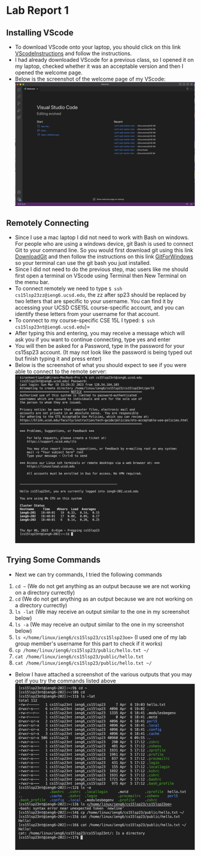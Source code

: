 # Lab Report 1 #
## Installing VScode #
- To download VScode onto your laptop, you should click on this link [VScodeInstructions](https://code.visualstudio.com/) and follow the instructions.
- I had already downloaded VScode for a previous class, so I opened it on my laptop, checked whether it was an acceptable version and then I opened the welcome page.
- Below is the screenshot of the welcome page of my VScode:
![VScodeSS](VScodeSS.png)

## Remotely Connecting #
- Since I use a mac laptop I did not need to work with Bash on windows. For people who are using a windows device, git Bash is used to connect Git to your command line. So you would first download git using this link [DownloadGit](https://gitforwindows.org/) and then follow the instructions on this link [GitForWindows](https://stackoverflow.com/questions/42606837/how-do-i-use-bash-on-windows-from-the-visual-studio-code-integrated-terminal/50527994#50527994) so your terminal can use the git bash you just installed.
- Since I did not need to do the previous step, mac users like me should first open a terminal on VScode using Terminal then New Terminal on the menu bar.
- To connect remotely we need to type `$ ssh cs15lsp23zz@ieng6.ucsd.edu`, the zz after sp23 should be replaced by two letters that are specific to your username. You can find it by accessing your UCSD CSE15L course-specific account, and you can identify these letters from your username for that account.
- To connect to my course-specific CSE 15L I typed: `$ ssh cs15lsp23nt@ieng6.ucsd.edu`)=
- After typing this and entering, you may receive a message which will ask you if you want to continue connecting, type yes and enter
- You will then be asked for a Password, type in the password for your cs15sp23 account. (It may not look like the password is being typed out but finish typing it and press enter)
- Below is the screenshot of what you should expect to see if you were able to connect to the remote server:
![Remote Server Screenshot](RemoteServerSS.png)

## Trying Some Commands #
- Next we can try commands, I tried the following commands
1. `cd ~` (We do not get anything as an output because we are not working on a directory currectly)
2. `cd` (We do not get anything as an output because we are not working on a directory currectly)
3. `ls -lat` (We may receive an output similar to the one in my screenshot below)
4. `ls -a` (We may receive an output similar to the one in my screenshot below)
5. `ls </home/linux/ieng6/cs15lsp23/cs15lsp23oe>` (I used one of my lab group member's username for this part to check if it works)
6. `cp /home/linux/ieng6/cs15lsp23/public/hello.txt ~/`
7. `cat /home/linux/ieng6/cs15lsp23/public/hello.txt`
8. `cat /home/linux/ieng6/cs15lsp23/public/hello.txt ~/`
- Below I have attached a screenshot of the various outputs that you may get if you try the commands listed above
![Trying Out Comands](TryingOutComandsSS.png)
